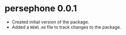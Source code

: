 # persephone 0.0.1

* Created initial version of the package.
* Added a `NEWS.md` file to track changes to the package.
